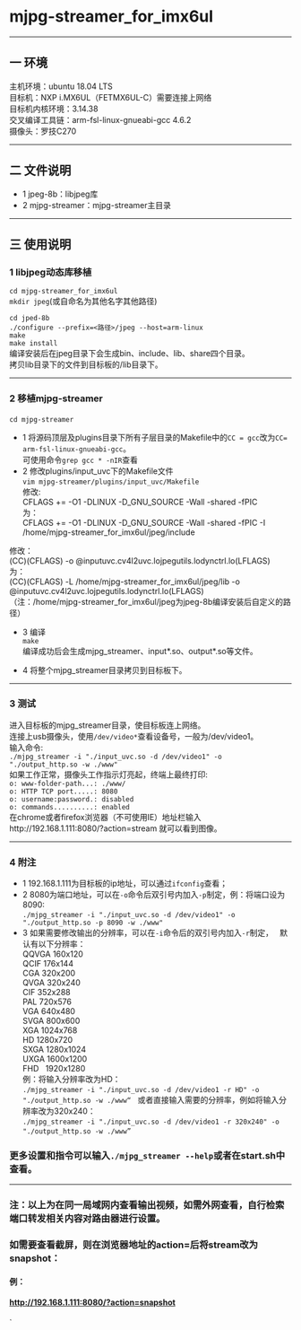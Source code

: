 # mjpg-streamer_for_imx6ul
---  

## 一 环境  
主机环境：ubuntu 18.04 LTS  
目标机：NXP i.MX6UL（FETMX6UL-C）需要连接上网络  
目标机内核环境：3.14.38  
交叉编译工具链：arm-fsl-linux-gnueabi-gcc 4.6.2  
摄像头：罗技C270  

---  

## 二 文件说明  
* 1 jpeg-8b：libjpeg库  
* 2 mjpg-streamer：mjpg-streamer主目录  

---  

## 三 使用说明  
### 1 libjpeg动态库移植  
`cd mjpg-streamer_for_imx6ul`  
`mkdir jpeg`(或自命名为其他名字其他路径)  

`cd jped-8b`  
`./configure --prefix=<路径>/jpeg --host=arm-linux`  
`make`  
`make install`  
编译安装后在jpeg目录下会生成bin、include、lib、share四个目录。  
拷贝lib目录下的文件到目标板的/lib目录下。  

---
### 2 移植mjpg-streamer  
`cd mjpg-streamer`   
* 1 将源码顶层及plugins目录下所有子层目录的Makefile中的`CC = gcc`改为`CC= arm-fsl-linux-gnueabi-gcc`。  
可使用命令`grep gcc * -nIR`查看    
* 2 修改plugins/input_uvc下的Makefile文件  
`vim mjpg-streamer/plugins/input_uvc/Makefile`  
修改:  
CFLAGS += -O1 -DLINUX -D_GNU_SOURCE -Wall -shared -fPIC  
为：  
CFLAGS += -O1 -DLINUX -D_GNU_SOURCE -Wall -shared -fPIC -I /home/mjpg-streamer_for_imx6ul/jpeg/include  

修改：  
(CC)(CFLAGS) -o @inputuvc.cv4l2uvc.lojpegutils.lodynctrl.lo(LFLAGS)  
为：  
(CC)(CFLAGS) -L /home/mjpg-streamer_for_imx6ul/jpeg/lib -o @inputuvc.cv4l2uvc.lojpegutils.lodynctrl.lo(LFLAGS)  
（注：/home/mjpg-streamer_for_imx6ul/jpeg为jpeg-8b编译安装后自定义的路径）  

* 3 编译  
`make`  
编译成功后会生成mjpg_streamer、input*.so、output*.so等文件。  

* 4 将整个mjpg_streamer目录拷贝到目标板下。  

---  
### 3 测试  
进入目标板的mjpg_streamer目录，使目标板连上网络。  
连接上usb摄像头，使用`/dev/video*`查看设备号，一般为/dev/video1。  
输入命令:  
`./mjpg_streamer -i "./input_uvc.so -d /dev/video1" -o "./output_http.so -w ./www"`  
如果工作正常，摄像头工作指示灯亮起，终端上最终打印:  
`o: www-folder-path...: ./www/`  
`o: HTTP TCP port.....: 8080`  
`o: username:password.: disabled`  
`o: commands..........: enabled`  
在chrome或者firefox浏览器（不可使用IE）地址栏输入http://192.168.1.111:8080/?action=stream 就可以看到图像。  

---  

### 4 附注  
* 1 192.168.1.111为目标板的ip地址，可以通过`ifconfig`查看；  
* 2 8080为端口地址，可以在`-o`命令后双引号内加入`-p`制定，例：将端口设为8090:  
`./mjpg_streamer -i "./input_uvc.so -d /dev/video1" -o "./output_http.so -p 8090 -w ./www"`  
* 3 如果需要修改输出的分辨率，可以在`-i`命令后的双引号内加入`-r`制定，  
默认有以下分辨率：  
QQVGA  160x120  
QCIF   176x144  
CGA    320x200  
QVGA   320x240  
CIF    352x288  
PAL    720x576  
VGA    640x480  
SVGA   800x600  
XGA    1024x768  
HD     1280x720  
SXGA   1280x1024  
UXGA   1600x1200  
FHD    1920x1280  
例：将输入分辨率改为HD：  
`./mjpg_streamer -i "./input_uvc.so -d /dev/video1 -r HD" -o "./output_http.so -w ./www“`  
或者直接输入需要的分辨率，例如将输入分辨率改为320x240：  
`./mjpg_streamer -i "./input_uvc.so -d /dev/video1 -r 320x240" -o "./output_http.so -w ./www”`   
  
### 更多设置和指令可以输入`./mjpg_streamer --help`或者在start.sh中查看。  

---  
### 注：以上为在同一局域网内查看输出视频，如需外网查看，自行检索端口转发相关内容对路由器进行设置。  
### 如需要查看截屏，则在浏览器地址的action=后将stream改为snapshot：  
#### 例：  
#### http://192.168.1.111:8080/?action=snapshot


`









